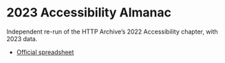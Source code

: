 # 2023 Accessibility Almanac

Independent re-run of the HTTP Archive’s 2022 Accessibility chapter, with 2023 data.

- [Official spreadsheet](https://docs.google.com/spreadsheets/d/1D4XxOnM1mmLx1a89FfrGC2_nS9QxKSdCFLMs-fbAMsU/edit)
